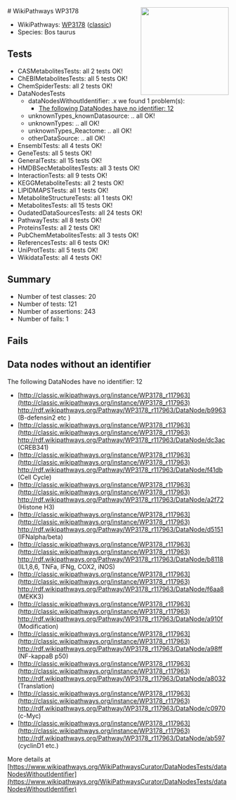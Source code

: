 <img style="float: right; width: 200px" src="https://upload.wikimedia.org/wikipedia/commons/thumb/8/83/Wplogo_with_text_500.png/640px-Wplogo_with_text_500.png" />
# WikiPathways WP3178

* WikiPathways: [WP3178](https://wikipathways.org/pathways/WP3178) ([classic](https://classic.wikipathways.org/instance/WP3178))
* Species: Bos taurus
## Tests
* CASMetabolitesTests: all 2 tests OK!
* ChEBIMetabolitesTests: all 5 tests OK!
* ChemSpiderTests: all 2 tests OK!
* DataNodesTests
    * dataNodesWithoutIdentifier: .x we found 1 problem(s):
        * [The following DataNodes have no identifier: 12](#8792c492)
    * unknownTypes_knownDatasource: .. all OK!
    * unknownTypes: .. all OK!
    * unknownTypes_Reactome: .. all OK!
    * otherDataSource: .. all OK!
* EnsemblTests: all 4 tests OK!
* GeneTests: all 5 tests OK!
* GeneralTests: all 15 tests OK!
* HMDBSecMetabolitesTests: all 3 tests OK!
* InteractionTests: all 9 tests OK!
* KEGGMetaboliteTests: all 2 tests OK!
* LIPIDMAPSTests: all 1 tests OK!
* MetaboliteStructureTests: all 1 tests OK!
* MetabolitesTests: all 15 tests OK!
* OudatedDataSourcesTests: all 24 tests OK!
* PathwayTests: all 8 tests OK!
* ProteinsTests: all 2 tests OK!
* PubChemMetabolitesTests: all 3 tests OK!
* ReferencesTests: all 6 tests OK!
* UniProtTests: all 5 tests OK!
* WikidataTests: all 4 tests OK!


## Summary

* Number of test classes: 20
* Number of tests: 121
* Number of assertions: 243
* Number of fails: 1

## Fails

<a name="8792c492" />

## Data nodes without an identifier

The following DataNodes have no identifier: 12

* [http://classic.wikipathways.org/instance/WP3178_r117963](http://classic.wikipathways.org/instance/WP3178_r117963) http://rdf.wikipathways.org/Pathway/WP3178_r117963/DataNode/b9963 (B-defensin2
 etc
)
* [http://classic.wikipathways.org/instance/WP3178_r117963](http://classic.wikipathways.org/instance/WP3178_r117963) http://rdf.wikipathways.org/Pathway/WP3178_r117963/DataNode/dc3ac (CREB341)
* [http://classic.wikipathways.org/instance/WP3178_r117963](http://classic.wikipathways.org/instance/WP3178_r117963) http://rdf.wikipathways.org/Pathway/WP3178_r117963/DataNode/f41db (Cell
Cycle)
* [http://classic.wikipathways.org/instance/WP3178_r117963](http://classic.wikipathways.org/instance/WP3178_r117963) http://rdf.wikipathways.org/Pathway/WP3178_r117963/DataNode/a2f72 (Histone H3)
* [http://classic.wikipathways.org/instance/WP3178_r117963](http://classic.wikipathways.org/instance/WP3178_r117963) http://rdf.wikipathways.org/Pathway/WP3178_r117963/DataNode/d5151 (IFNalpha/beta)
* [http://classic.wikipathways.org/instance/WP3178_r117963](http://classic.wikipathways.org/instance/WP3178_r117963) http://rdf.wikipathways.org/Pathway/WP3178_r117963/DataNode/b8118 (IL1,8,6, TNFa, 
IFNg, COX2, iNOS)
* [http://classic.wikipathways.org/instance/WP3178_r117963](http://classic.wikipathways.org/instance/WP3178_r117963) http://rdf.wikipathways.org/Pathway/WP3178_r117963/DataNode/f6aa8 (MEKK3)
* [http://classic.wikipathways.org/instance/WP3178_r117963](http://classic.wikipathways.org/instance/WP3178_r117963) http://rdf.wikipathways.org/Pathway/WP3178_r117963/DataNode/a910f (Modification)
* [http://classic.wikipathways.org/instance/WP3178_r117963](http://classic.wikipathways.org/instance/WP3178_r117963) http://rdf.wikipathways.org/Pathway/WP3178_r117963/DataNode/a98ff (NF-kappaB p50)
* [http://classic.wikipathways.org/instance/WP3178_r117963](http://classic.wikipathways.org/instance/WP3178_r117963) http://rdf.wikipathways.org/Pathway/WP3178_r117963/DataNode/a8032 (Translation)
* [http://classic.wikipathways.org/instance/WP3178_r117963](http://classic.wikipathways.org/instance/WP3178_r117963) http://rdf.wikipathways.org/Pathway/WP3178_r117963/DataNode/c0970 (c-Myc)
* [http://classic.wikipathways.org/instance/WP3178_r117963](http://classic.wikipathways.org/instance/WP3178_r117963) http://rdf.wikipathways.org/Pathway/WP3178_r117963/DataNode/ab597 (cyclinD1
etc.)


More details at [https://www.wikipathways.org/WikiPathwaysCurator/DataNodesTests/dataNodesWithoutIdentifier](https://www.wikipathways.org/WikiPathwaysCurator/DataNodesTests/dataNodesWithoutIdentifier)

